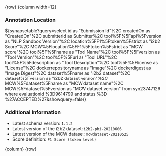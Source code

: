 <!-- markdownlint-disable-next-line first-line-h1 -->
{row}
{column width=12}

### Annotation Location

${synapsetable?query=select id as "Submission Id"%2C createdOn as "CreatedOn"%2C submitterid as Submitter%2C tool%5F%5Fapi%5Fversion as "NLP Sandbox Version"%2C  location%5FF1%5Ftoken%5Fstrict as "i2b2 Score"%2C MCW%5Flocation%5FF1%5Ftoken%5Fstrict as "MCW score"%2C tool%5F%5Fname as "Tool Name"%2C  tool%5F%5Fversion as "Tool Version"%2C tool%5F%5Furl as "Tool URL"%2C tool%5F%5Fdescription as "Tool Description"%2C tool%5F%5Flicense as "License"%2C dockerrepositoryname as "Image"%2C dockerdigest as "Image Digest"%2C dataset%5Fname as "i2b2 dataset"%2C dataset%5Fversion as "i2b2 dataset version"%2C MCW%5Fdataset%5Fname as "MCW dataset name"%2C MCW%5Fdataset%5Fversion as "MCW dataset version" from  syn23747126 where evaluationid %3D9614799 and status %3D %27ACCEPTED%27&showquery=false}

<!-- ${synapsetable?query=select id as "Submission Id"%2C createdOn as "CreatedOn"%2C submitterid as Submitter%2C tool%5F%5Fapi%5Fversion as "NLP Sandbox Version"%2C  location%5FF1%5Ftoken%5Fstrict as "i2b2 Score"%2C MCW%5Flocation%5FF1%5Ftoken%5Fstrict as "MCW score"%2C tool%5F%5Fname as "Tool Name"%2C  tool%5F%5Fversion as "Tool Version"%2C tool%5F%5Furl as "Tool URL"%2C tool%5F%5Fdescription as "Tool Description"%2C tool%5F%5Flicense as "License"%2C dockerrepositoryname as "Image"%2C dockerdigest as "Image Digest"%2C dataset%5Fname as "i2b2 dataset"%2C dataset%5Fversion as "i2b2 dataset version"%2C MCW%5Fdataset%5Fname as "MCW dataset name"%2C MCW%5Fdataset%5Fversion as "MCW dataset version" from  syn23747126 where evaluationid %3D9614799 and status %3D %27ACCEPTED%27 and MCW%5Fsubmission%5Fstatus %3D %27SCORED%27&showquery=false} -->


### Additional Information

- Latest schema version: `1.1.2`
- Latest version of the i2b2 dataset: `i2b2-phi-20210606`
- Latest version of the MCW dataset: `mcwdataset-20210525`
- Score definition: `F1 Score (token level)`

{column}
{row}
